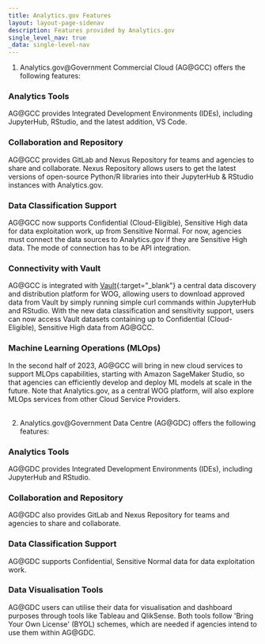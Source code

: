 ```yaml
---
title: Analytics.gov Features
layout: layout-page-sidenav
description: Features provided by Analytics.gov
single_level_nav: true
_data: single-level-nav
---
```


1. Analytics.gov@Government Commercial Cloud (AG@GCC) offers the following features:

### Analytics Tools

AG@GCC provides Integrated Development Environments (IDEs), including JupyterHub, RStudio, and the latest addition, VS Code.

### Collaboration and Repository

AG@GCC provides GitLab and Nexus Repository for teams and agencies to share and collaborate. Nexus Repository allows users to get the latest versions of open-source Python/R libraries into their JupyterHub & RStudio instances with Analytics.gov.

### Data Classification Support

AG@GCC now supports Confidential (Cloud-Eligible), Sensitive High data for data exploitation work, up from Sensitive Normal. For now, agencies must connect the data sources to Analytics.gov if they are Sensitive High data. The mode of connection has to be API integration.

### Connectivity with Vault

AG@GCC is integrated with [Vault](/products/categories/data-and-apis/vault/){:target="_blank"} a central data discovery and distribution platform for WOG, allowing users to download approved data from Vault by simply running simple curl commands within JupyterHub and RStudio. With the new data classification and sensitivity support, users can now access Vault datasets containing up to Confidential (Cloud-Eligible), Sensitive High data from AG@GCC.

### Machine Learning Operations (MLOps)

In the second half of 2023, AG@GCC will bring in new cloud services to support MLOps capabilities, starting with Amazon SageMaker Studio, so that agencies can efficiently develop and deploy ML models at scale in the future. Note that Analytics.gov, as a central WOG platform, will also explore MLOps services from other Cloud Service Providers.
<br>
<br/>

2. Analytics.gov@Government Data Centre (AG@GDC) offers the following features:

### Analytics Tools

AG@GDC provides Integrated Development Environments (IDEs), including JupyterHub and RStudio.

### Collaboration and Repository

AG@GDC also provides GitLab and Nexus Repository for teams and agencies to share and collaborate.

### Data Classification Support

AG@GDC supports Confidential, Sensitive Normal data for data exploitation work.

### Data Visualisation Tools

AG@GDC users can utilise their data for visualisation and dashboard purposes through tools like Tableau and QlikSense. Both tools follow 'Bring Your Own License' (BYOL) schemes, which are needed if agencies intend to use them within AG@GDC.


